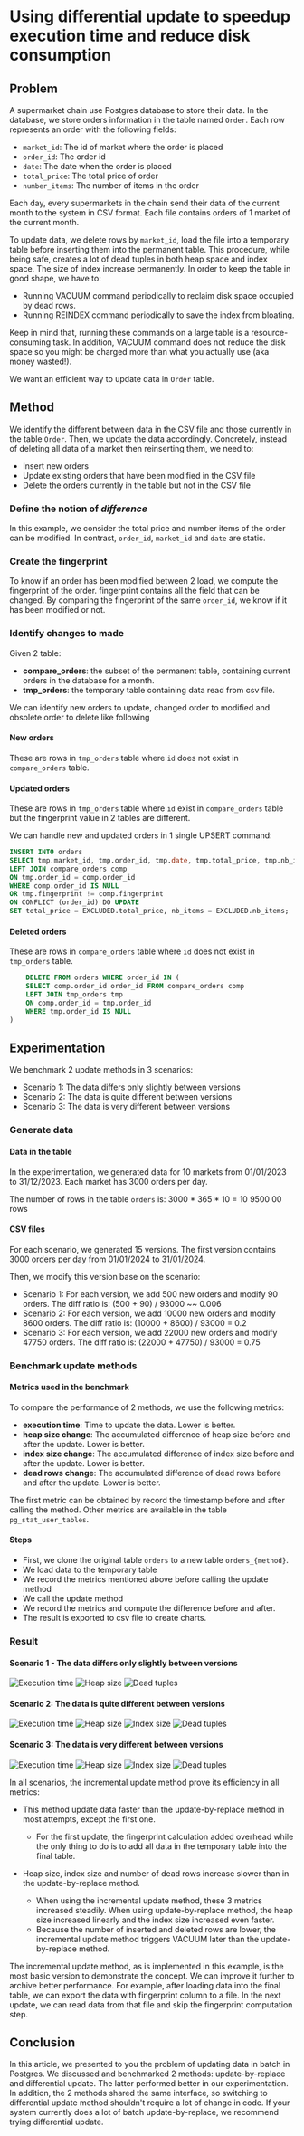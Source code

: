 # Using differential update to speedup execution time and reduce disk consumption 
## Problem
A supermarket chain use Postgres database to store their data. In the database, we store orders information in the table named `Order`. Each row represents an order with the following fields:
- `market_id`: The id of market where the order is placed
- `order_id`: The order id
- `date`: The date when the order is placed
- `total_price`: The total price of order
- `number_items`: The number of items in the order

Each day, every supermarkets in the chain send their data of the current month to the system in CSV format. Each file contains orders of 1 market of the current month.

To update data, we delete rows by `market_id`, load the file into a temporary table before inserting them into the permanent table. This procedure, while being safe, creates a lot of dead tuples in both heap space and index space. The size of index increase permanently. In order to keep the table in good shape, we have to:
- Running VACUUM command periodically to reclaim disk space occupied by dead rows.
- Running REINDEX command periodically to save the index from bloating.
 
Keep in mind that, running these commands on a large table is a resource-consuming task. In addition, VACUUM command does not reduce the disk space so you might be charged more than what you actually use (aka money wasted!).

We want an efficient way to update data in `Order` table.

## Method
We identify the different between data in the CSV file and those currently in the table `Order`. Then, we update the data accordingly. Concretely, instead of deleting all data of a market then reinserting them, we need to:
- Insert new orders
- Update existing orders that have been modified in the CSV file
- Delete the orders currently in the table but not in the CSV file

### Define the notion of *difference*
In this example, we consider the total price and number items of the order can be modified. In contrast, `order_id`, `market_id` and `date` are static.

### Create the fingerprint
To know if an order has been modified between 2 load, we compute the fingerprint of the order. fingerprint contains all the field that can be changed. By comparing the fingerprint of the same `order_id`, we know if it has been modified or not.

### Identify changes to made
Given 2 table: 
- **compare_orders**: the subset of the permanent table, containing current orders in the database for a month.
- **tmp_orders**: the temporary table containing data read from csv file.
 
We can identify new orders to update, changed order to modified and obsolete order to delete like following

#### New orders
These are rows in `tmp_orders` table where `id` does not exist in `compare_orders` table.

#### Updated orders
These are rows in `tmp_orders` table where `id` exist in `compare_orders` table but the fingerprint value in 2 tables are different.

We can handle new and updated orders in 1 single UPSERT command:
```sql
INSERT INTO orders 
SELECT tmp.market_id, tmp.order_id, tmp.date, tmp.total_price, tmp.nb_items FROM tmp_orders tmp 
LEFT JOIN compare_orders comp 
ON tmp.order_id = comp.order_id
WHERE comp.order_id IS NULL 
OR tmp.fingerprint != comp.fingerprint
ON CONFLICT (order_id) DO UPDATE
SET total_price = EXCLUDED.total_price, nb_items = EXCLUDED.nb_items;
```

#### Deleted orders
These are rows in `compare_orders` table where `id` does not exist in `tmp_orders` table.
```sql
    DELETE FROM orders WHERE order_id IN (
    SELECT comp.order_id order_id FROM compare_orders comp
    LEFT JOIN tmp_orders tmp
    ON comp.order_id = tmp.order_id
    WHERE tmp.order_id IS NULL
)
```

## Experimentation
We benchmark 2 update methods in 3 scenarios:
- Scenario 1: The data differs only slightly between versions
- Scenario 2: The data is quite different between versions
- Scenario 3: The data is very different between versions

### Generate data
#### Data in the table
In the experimentation, we generated data for 10 markets from 01/01/2023 to 31/12/2023. Each market has 3000 orders per day.

The number of rows in the table `orders` is: 3000 * 365 * 10 = 10 9500 00 rows

#### CSV files
For each scenario, we generated 15 versions. The first version contains 3000 orders per day from 01/01/2024 to 31/01/2024.

Then, we modify this version base on the scenario:
- Scenario 1: For each version, we add 500 new orders and modify 90 orders. The diff ratio is: (500 + 90) / 93000 ~~ 0.006
- Scenario 2: For each version, we add 10000 new orders and modify 8600 orders. The diff ratio is: (10000 + 8600) / 93000 = 0.2
- Scenario 3: For each version, we add 22000 new orders and modify 47750 orders. The diff ratio is:  (22000 + 47750) / 93000 = 0.75

### Benchmark update methods
#### Metrics used in the benchmark
To compare the performance of 2 methods, we use the following metrics:
- **execution time**: Time to update the data. Lower is better.
- **heap size change**: The accumulated difference of heap size before and after the update. Lower is better.
- **index size change**: The accumulated difference of index size before and after the update. Lower is better.
- **dead rows change**: The accumulated difference of dead rows before and after the update. Lower is better.

The first metric can be obtained by record the timestamp before and after calling the method. Other metrics are available in the table `pg_stat_user_tables`.

#### Steps
- First, we clone the original table `orders` to a new table `orders_{method}`.
- We load data to the temporary table
- We record the metrics mentioned above before calling the update method
- We call the update method
- We record the metrics and compute the difference before and after.
- The result is exported to csv file to create charts.
  
### Result
#### Scenario 1 - The data differs only slightly between versions

![Execution time](./result/low_diff_ratio/exec_time.png "Execution time")
![Heap size](./result/low_diff_ratio/heap_size.png "Heap size")
![Dead tuples](./result/low_diff_ratio/dead_tuples.png "Dead tuples")

#### Scenario 2: The data is quite different between versions

![Execution time](./result/medium_diff_ratio/exec_time.png "Execution time")
![Heap size](./result/medium_diff_ratio/heap_size.png "Heap size")
![Index size](./result/medium_diff_ratio/index_size.png "Heap size")
![Dead tuples](./result/medium_diff_ratio/dead_tuples.png "Dead tuples")

#### Scenario 3: The data is very different between versions

![Execution time](./result/high_diff_ratio/exec_time.png "Execution time")
![Heap size](./result/high_diff_ratio/heap_size.png "Heap size")
![Index size](./result/high_diff_ratio/index_size.png "Heap size")
![Dead tuples](./result/high_diff_ratio/dead_tuples.png "Dead tuples")


In all scenarios, the incremental update method prove its efficiency in all metrics:
- This method update data faster than the update-by-replace method in most attempts, except the first one.
  - For the first update, the fingerprint calculation added overhead while the only thing to do is to add all data in the temporary table into the final table.

- Heap size, index size and number of dead rows increase slower than in the update-by-replace method.
  - When using the incremental update method, these 3 metrics increased steadily. When using update-by-replace method, the heap size increased linearly and the index size increased even faster.
  - Because the number of inserted and deleted rows are lower, the incremental update method triggers VACUUM later than the update-by-replace method.

The incremental update method, as is implemented in this example, is the most basic version to demonstrate the concept. We can improve it further to archive better performance. For example, after loading data into the final table, we can export the data with fingerprint column to a file. In the next update, we can read data from that file and skip the fingerprint computation step.

## Conclusion
In this article, we presented to you the problem of updating data in batch in Postgres. We discussed and benchmarked 2 methods: update-by-replace and differential update. The latter performed better in our experimentation. In addition, the 2 methods shared the same interface, so switching to differential update method shouldn't require a lot of change in code. If your system currently does a lot of batch update-by-replace, we recommend trying differential update.